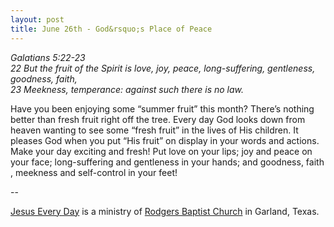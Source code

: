 ```yaml
---
layout: post
title: June 26th - God&rsquo;s Place of Peace
---
```


_Galatians 5:22-23  
22 But the fruit of the Spirit is love, joy, peace, long-suffering,
gentleness, goodness, faith,  
23 Meekness, temperance: against such there is no law._

Have you been enjoying some &ldquo;summer fruit&rdquo; this month?
There&rsquo;s nothing better than fresh fruit right off the tree.
Every day God looks down from heaven wanting to see some &ldquo;fresh
fruit&rdquo; in the lives of His children. It pleases God when you put
&ldquo;His fruit&rdquo; on display in your words and actions. Make
your day exciting and fresh! Put love on your lips; joy and peace on
your face; long-suffering and gentleness in your hands; and goodness,
faith , meekness and self-control in your feet!

 --

<a href=http://jesuseveryday.net>Jesus Every Day</a> is a ministry of <a href=http://rodgersbaptist.net>Rodgers Baptist Church</a> in Garland, Texas.
